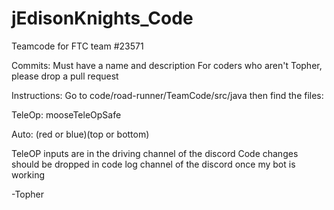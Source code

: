# jEdisonKnights_Code
 Teamcode for FTC team #23571

Commits: Must have a name and description
For coders who aren't Topher, please drop a pull request

Instructions:
Go to code/road-runner/TeamCode/src/java then find the files:

TeleOp: mooseTeleOpSafe


Auto: (red or blue)(top or bottom) 

TeleOP inputs are in the driving channel of the discord
Code changes should be dropped in code log channel of the discord once my bot is working

-Topher
